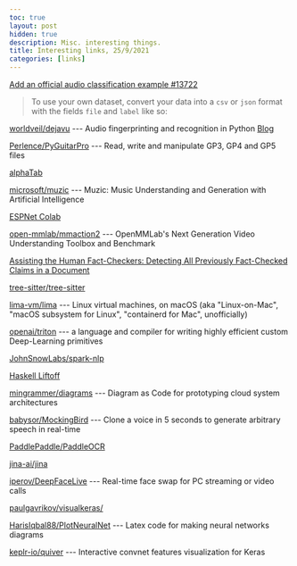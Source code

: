 ```yaml
---
toc: true
layout: post
hidden: true
description: Misc. interesting things.
title: Interesting links, 25/9/2021
categories: [links]
---
```


[Add an official audio classification example #13722](https://github.com/huggingface/transformers/pull/13722)

> To use your own dataset, convert your data into a `csv` or `json` format with the fields `file` and `label` like so:

[worldveil/dejavu](https://github.com/worldveil/dejavu) --- Audio fingerprinting and recognition in Python
[Blog](https://willdrevo.com/fingerprinting-and-audio-recognition-with-python/)

[Perlence/PyGuitarPro](https://github.com/Perlence/PyGuitarPro) --- Read, write and manipulate GP3, GP4 and GP5 files

[alphaTab](https://www.alphatab.net/)

[microsoft/muzic](https://github.com/microsoft/muzic) --- Muzic: Music Understanding and Generation with Artificial Intelligence

[ESPNet Colab](https://colab.research.google.com/github/espnet/notebook/blob/master/espnet2_tutorial_2021_CMU_11751_18781.ipynb)

[open-mmlab/mmaction2](https://github.com/open-mmlab/mmaction2) --- OpenMMLab's Next Generation Video Understanding Toolbox and Benchmark

[Assisting the Human Fact-Checkers: Detecting All Previously Fact-Checked Claims in a Document](https://arxiv.org/abs/2109.07410)

[tree-sitter/tree-sitter](https://github.com/tree-sitter/tree-sitter)

[lima-vm/lima](https://github.com/lima-vm/lima) --- Linux virtual machines, on macOS (aka "Linux-on-Mac", "macOS subsystem for Linux", "containerd for Mac", unofficially)

[openai/triton](https://github.com/openai/triton) ---  a language and compiler for writing highly efficient custom Deep-Learning primitives

[JohnSnowLabs/spark-nlp](https://github.com/JohnSnowLabs/spark-nlp)

[Haskell Liftoff](https://mmhaskell.com/liftoff)

[mingrammer/diagrams](https://github.com/mingrammer/diagrams) --- Diagram as Code for prototyping cloud system architectures

[babysor/MockingBird](https://github.com/babysor/MockingBird) --- Clone a voice in 5 seconds to generate arbitrary speech in real-time

[PaddlePaddle/PaddleOCR](https://github.com/PaddlePaddle/PaddleOCR)

[jina-ai/jina](https://github.com/jina-ai/jina)

[iperov/DeepFaceLive](https://github.com/iperov/DeepFaceLive) --- Real-time face swap for PC streaming or video calls

[paulgavrikov/visualkeras/](https://github.com/paulgavrikov/visualkeras/)

[HarisIqbal88/PlotNeuralNet](https://github.com/HarisIqbal88/PlotNeuralNet) --- Latex code for making neural networks diagrams

[keplr-io/quiver](https://github.com/keplr-io/quiver) --- Interactive convnet features visualization for Keras

